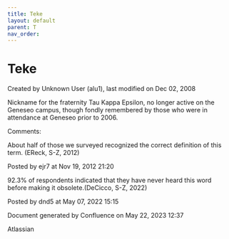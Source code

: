 ```yaml
---
title: Teke
layout: default
parent: T
nav_order:
---
```


# Teke

Created by  Unknown User (alu1), last modified on Dec 02, 2008

Nickname for the fraternity Tau Kappa Epsilon, no longer active on the Geneseo campus, though fondly remembered by those who were in attendance at Geneseo prior to 2006.

Comments:

About half of those we surveyed recognized the correct definition of this term. (EReck, S-Z, 2012)

Posted by ejr7 at Nov 19, 2012 21:20

92.3% of respondents indicated that they have never heard this word before making it obsolete.(DeCicco, S-Z, 2022)

Posted by dnd5 at May 07, 2022 15:15

Document generated by Confluence on May 22, 2023 12:37

Atlassian
